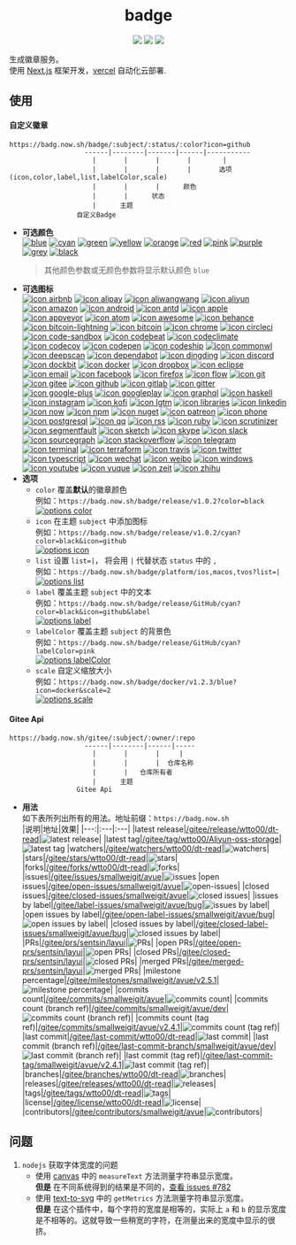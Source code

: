 <h1 align="center">badge</h1>
<p align="center">
  <a href="https://github.com/wtto00/badge" target="_blank"><img src="https://badg.now.sh/badge/release/GitHub/black?icon=github&label&scale=1.2" /></a> <a href="https://gitee.com/wtto00/badge" target="_black"><img src="https://badg.now.sh/badge/release/Gitee/orange?icon=gitee&label&scale=1.2" /></a> <a href="https://badg.now.sh" target="_blank"><img src="https://badg.now.sh/badge/icon/My Site/cyan?icon=badg&label&scale=1.2" /></a>
</p>

生成徽章服务。  
使用 [Next.js](https://nextjs.org/) 框架开发，[vercel](https://vercel.com/) 自动化云部署.

## 使用

#### 自定义徽章

```
https://badg.now.sh/badge/:subject/:status/:color?icon=github
                   ------|--------|-------|------|-----------
                     |       |       |       |        |
                     |       |       |       |       选项(icon,color,label,list,labelColor,scale)
                     |       |       |      颜色
                     |       |      状态
                     |      主题
                 自定义Badge
```

- **可选颜色**  
  [![blue](https://badg.now.sh/badge/color/blue/blue "color blue")](https://badg.now.sh/badge/color/blue/blue) [![cyan](https://badg.now.sh/badge/color/cyan/cyan "color cyan")](https://badg.now.sh/badge/color/cyan/cyan) [![green](https://badg.now.sh/badge/color/green/green "color green")](https://badg.now.sh/badge/color/green/green) [![yellow](https://badg.now.sh/badge/color/yellow/yellow "color yellow")](https://badg.now.sh/badge/color/yellow/yellow) [![orange](https://badg.now.sh/badge/color/orange/orange "color orange")](https://badg.now.sh/badge/color/orange/orange) [![red](https://badg.now.sh/badge/color/red/red "color red")](https://badg.now.sh/badge/color/red/red) [![pink](https://badg.now.sh/badge/color/pink/pink "color pink")](https://badg.now.sh/badge/color/pink/pink) [![purple](https://badg.now.sh/badge/color/purple/purple "color purple")](https://badg.now.sh/badge/color/purple/purple) [![grey](https://badg.now.sh/badge/color/grey/grey "color grey")](https://badg.now.sh/badge/color/grey/grey) [![black](https://badg.now.sh/badge/color/black/black "color black")](https://badg.now.sh/badge/color/black/black)
  > 其他颜色参数或无颜色参数将显示默认颜色 `blue`
- **可选图标**  
  [![icon airbnb](https://badg.now.sh/badge/icon/airbnb?icon=airbnb&label "icon airbnb")](https://badg.now.sh/badge/icon/airbnb?icon=airbnb&label) [![icon alipay](https://badg.now.sh/badge/icon/alipay?icon=alipay&label "icon alipay")](https://badg.now.sh/badge/icon/alipay?icon=alipay&label) [![icon aliwangwang](https://badg.now.sh/badge/icon/aliwangwang?icon=aliwangwang&label "icon aliwangwang")](https://badg.now.sh/badge/icon/aliwangwang?icon=aliwangwang&label) [![icon aliyun](https://badg.now.sh/badge/icon/aliyun?icon=aliyun&label "icon aliyun")](https://badg.now.sh/badge/icon/aliyun?icon=aliyun&label) [![icon amazon](https://badg.now.sh/badge/icon/amazon?icon=amazon&label "icon amazon")](https://badg.now.sh/badge/icon/amazon?icon=amazon&label) [![icon android](https://badg.now.sh/badge/icon/android?icon=android&label "icon android")](https://badg.now.sh/badge/icon/android?icon=android&label) [![icon antd](https://badg.now.sh/badge/icon/antd?icon=antd&label "icon antd")](https://badg.now.sh/badge/icon/antd?icon=antd&label) [![icon apple](https://badg.now.sh/badge/icon/apple?icon=apple&label "icon apple")](https://badg.now.sh/badge/icon/apple?icon=apple&label) [![icon appveyor](https://badg.now.sh/badge/icon/appveyor?icon=appveyor&label "icon appveyor")](https://badg.now.sh/badge/icon/appveyor?icon=appveyor&label) [![icon atom](https://badg.now.sh/badge/icon/atom?icon=atom&label "icon atom")](https://badg.now.sh/badge/icon/atom?icon=atom&label) [![icon awesome](https://badg.now.sh/badge/icon/awesome?icon=awesome&label "icon awesome")](https://badg.now.sh/badge/icon/awesome?icon=awesome&label) [![icon behance](https://badg.now.sh/badge/icon/behance?icon=behance&label "icon behance")](https://badg.now.sh/badge/icon/behance?icon=behance&label) [![icon bitcoin-lightning](https://badg.now.sh/badge/icon/bitcoin-lightning?icon=bitcoin-lightning&label "icon bitcoin-lightning")](https://badg.now.sh/badge/icon/bitcoin-lightning?icon=bitcoin-lightning&label) [![icon bitcoin](https://badg.now.sh/badge/icon/bitcoin?icon=bitcoin&label "icon bitcoin")](https://badg.now.sh/badge/icon/bitcoin?icon=bitcoin&label) [![icon chrome](https://badg.now.sh/badge/icon/chrome?icon=chrome&label "icon chrome")](https://badg.now.sh/badge/icon/chrome?icon=chrome&label) [![icon circleci](https://badg.now.sh/badge/icon/circleci?icon=circleci&label "icon circleci")](https://badg.now.sh/badge/icon/circleci?icon=circleci&label) [![icon code-sandbox](https://badg.now.sh/badge/icon/code-sandbox?icon=code-sandbox&label "icon code-sandbox")](https://badg.now.sh/badge/icon/code-sandbox?icon=code-sandbox&label) [![icon codebeat](https://badg.now.sh/badge/icon/codebeat?icon=codebeat&label "icon codebeat")](https://badg.now.sh/badge/icon/codebeat?icon=codebeat&label) [![icon codeclimate](https://badg.now.sh/badge/icon/codeclimate?icon=codeclimate&label "icon codeclimate")](https://badg.now.sh/badge/icon/codeclimate?icon=codeclimate&label) [![icon codecov](https://badg.now.sh/badge/icon/codecov?icon=codecov&label "icon codecov")](https://badg.now.sh/badge/icon/codecov?icon=codecov&label) [![icon codepen](https://badg.now.sh/badge/icon/codepen?icon=codepen&label "icon codepen")](https://badg.now.sh/badge/icon/codepen?icon=codepen&label) [![icon codeship](https://badg.now.sh/badge/icon/codeship?icon=codeship&label "icon codeship")](https://badg.now.sh/badge/icon/codeship?icon=codeship&label) [![icon commonwl](https://badg.now.sh/badge/icon/commonwl?icon=commonwl&label "icon commonwl")](https://badg.now.sh/badge/icon/commonwl?icon=commonwl&label) [![icon deepscan](https://badg.now.sh/badge/icon/deepscan?icon=deepscan&label "icon deepscan")](https://badg.now.sh/badge/icon/deepscan?icon=deepscan&label) [![icon dependabot](https://badg.now.sh/badge/icon/dependabot?icon=dependabot&label "icon dependabot")](https://badg.now.sh/badge/icon/dependabot?icon=dependabot&label) [![icon dingding](https://badg.now.sh/badge/icon/dingding?icon=dingding&label "icon dingding")](https://badg.now.sh/badge/icon/dingding?icon=dingding&label) [![icon discord](https://badg.now.sh/badge/icon/discord?icon=discord&label "icon discord")](https://badg.now.sh/badge/icon/discord?icon=discord&label) [![icon dockbit](https://badg.now.sh/badge/icon/dockbit?icon=dockbit&label "icon dockbit")](https://badg.now.sh/badge/icon/dockbit?icon=dockbit&label) [![icon docker](https://badg.now.sh/badge/icon/docker?icon=docker&label "icon docker")](https://badg.now.sh/badge/icon/docker?icon=docker&label) [![icon dropbox](https://badg.now.sh/badge/icon/dropbox?icon=dropbox&label "icon dropbox")](https://badg.now.sh/badge/icon/dropbox?icon=dropbox&label) [![icon eclipse](https://badg.now.sh/badge/icon/eclipse?icon=eclipse&label "icon eclipse")](https://badg.now.sh/badge/icon/eclipse?icon=eclipse&label) [![icon email](https://badg.now.sh/badge/icon/email?icon=email&label "icon email")](https://badg.now.sh/badge/icon/email?icon=email&label) [![icon facebook](https://badg.now.sh/badge/icon/facebook?icon=facebook&label "icon facebook")](https://badg.now.sh/badge/icon/facebook?icon=facebook&label) [![icon firefox](https://badg.now.sh/badge/icon/firefox?icon=firefox&label "icon firefox")](https://badg.now.sh/badge/icon/firefox?icon=firefox&label) [![icon flow](https://badg.now.sh/badge/icon/flow?icon=flow&label "icon flow")](https://badg.now.sh/badge/icon/flow?icon=flow&label) [![icon git](https://badg.now.sh/badge/icon/git?icon=git&label "icon git")](https://badg.now.sh/badge/icon/git?icon=git&label) [![icon gitee](https://badg.now.sh/badge/icon/gitee?icon=gitee&label "icon gitee")](https://badg.now.sh/badge/icon/gitee?icon=gitee&label) [![icon github](https://badg.now.sh/badge/icon/github?icon=github&label "icon github")](https://badg.now.sh/badge/icon/github?icon=github&label) [![icon gitlab](https://badg.now.sh/badge/icon/gitlab?icon=gitlab&label "icon gitlab")](https://badg.now.sh/badge/icon/gitlab?icon=gitlab&label) [![icon gitter](https://badg.now.sh/badge/icon/gitter?icon=gitter&label "icon gitter")](https://badg.now.sh/badge/icon/gitter?icon=gitter&label) [![icon google-plus](https://badg.now.sh/badge/icon/google-plus?icon=google-plus&label "icon google-plus")](https://badg.now.sh/badge/icon/google-plus?icon=google-plus&label) [![icon googleplay](https://badg.now.sh/badge/icon/googleplay?icon=googleplay&label "icon googleplay")](https://badg.now.sh/badge/icon/googleplay?icon=googleplay&label) [![icon graphql](https://badg.now.sh/badge/icon/graphql?icon=graphql&label "icon graphql")](https://badg.now.sh/badge/icon/graphql?icon=graphql&label) [![icon haskell](https://badg.now.sh/badge/icon/haskell?icon=haskell&label "icon haskell")](https://badg.now.sh/badge/icon/haskell?icon=haskell&label) [![icon instagram](https://badg.now.sh/badge/icon/instagram?icon=instagram&label "icon instagram")](https://badg.now.sh/badge/icon/instagram?icon=instagram&label) [![icon kofi](https://badg.now.sh/badge/icon/kofi?icon=kofi&label "icon kofi")](https://badg.now.sh/badge/icon/kofi?icon=kofi&label) [![icon lgtm](https://badg.now.sh/badge/icon/lgtm?icon=lgtm&label "icon lgtm")](https://badg.now.sh/badge/icon/lgtm?icon=lgtm&label) [![icon libraries](https://badg.now.sh/badge/icon/libraries?icon=libraries&label "icon libraries")](https://badg.now.sh/badge/icon/libraries?icon=libraries&label) [![icon linkedin](https://badg.now.sh/badge/icon/linkedin?icon=linkedin&label "icon linkedin")](https://badg.now.sh/badge/icon/linkedin?icon=linkedin&label) [![icon now](https://badg.now.sh/badge/icon/now?icon=now&label "icon now")](https://badg.now.sh/badge/icon/now?icon=now&label) [![icon npm](https://badg.now.sh/badge/icon/npm?icon=npm&label "icon npm")](https://badg.now.sh/badge/icon/npm?icon=npm&label) [![icon nuget](https://badg.now.sh/badge/icon/nuget?icon=nuget&label "icon nuget")](https://badg.now.sh/badge/icon/nuget?icon=nuget&label) [![icon patreon](https://badg.now.sh/badge/icon/patreon?icon=patreon&label "icon patreon")](https://badg.now.sh/badge/icon/patreon?icon=patreon&label) [![icon phone](https://badg.now.sh/badge/icon/phone?icon=phone&label "icon phone")](https://badg.now.sh/badge/icon/phone?icon=phone&label) [![icon postgresql](https://badg.now.sh/badge/icon/postgresql?icon=postgresql&label "icon postgresql")](https://badg.now.sh/badge/icon/postgresql?icon=postgresql&label) [![icon qq](https://badg.now.sh/badge/icon/qq?icon=qq&label "icon qq")](https://badg.now.sh/badge/icon/qq?icon=qq&label) [![icon rss](https://badg.now.sh/badge/icon/rss?icon=rss&label "icon rss")](https://badg.now.sh/badge/icon/rss?icon=rss&label) [![icon ruby](https://badg.now.sh/badge/icon/ruby?icon=ruby&label "icon ruby")](https://badg.now.sh/badge/icon/ruby?icon=ruby&label) [![icon scrutinizer](https://badg.now.sh/badge/icon/scrutinizer?icon=scrutinizer&label "icon scrutinizer")](https://badg.now.sh/badge/icon/scrutinizer?icon=scrutinizer&label) [![icon segmentfault](https://badg.now.sh/badge/icon/segmentfault?icon=segmentfault&label "icon segmentfault")](https://badg.now.sh/badge/icon/segmentfault?icon=segmentfault&label) [![icon sketch](https://badg.now.sh/badge/icon/sketch?icon=sketch&label "icon sketch")](https://badg.now.sh/badge/icon/sketch?icon=sketch&label) [![icon skype](https://badg.now.sh/badge/icon/skype?icon=skype&label "icon skype")](https://badg.now.sh/badge/icon/skype?icon=skype&label) [![icon slack](https://badg.now.sh/badge/icon/slack?icon=slack&label "icon slack")](https://badg.now.sh/badge/icon/slack?icon=slack&label) [![icon sourcegraph](https://badg.now.sh/badge/icon/sourcegraph?icon=sourcegraph&label "icon sourcegraph")](https://badg.now.sh/badge/icon/sourcegraph?icon=sourcegraph&label) [![icon stackoverflow](https://badg.now.sh/badge/icon/stackoverflow?icon=stackoverflow&label "icon stackoverflow")](https://badg.now.sh/badge/icon/stackoverflow?icon=stackoverflow&label) [![icon telegram](https://badg.now.sh/badge/icon/telegram?icon=telegram&label "icon telegram")](https://badg.now.sh/badge/icon/telegram?icon=telegram&label) [![icon terminal](https://badg.now.sh/badge/icon/terminal?icon=terminal&label "icon terminal")](https://badg.now.sh/badge/icon/terminal?icon=terminal&label) [![icon terraform](https://badg.now.sh/badge/icon/terraform?icon=terraform&label "icon terraform")](https://badg.now.sh/badge/icon/terraform?icon=terraform&label) [![icon travis](https://badg.now.sh/badge/icon/travis?icon=travis&label "icon travis")](https://badg.now.sh/badge/icon/travis?icon=travis&label) [![icon twitter](https://badg.now.sh/badge/icon/twitter?icon=twitter&label "icon twitter")](https://badg.now.sh/badge/icon/twitter?icon=twitter&label) [![icon typescript](https://badg.now.sh/badge/icon/typescript?icon=typescript&label "icon typescript")](https://badg.now.sh/badge/icon/typescript?icon=typescript&label) [![icon wechat](https://badg.now.sh/badge/icon/wechat?icon=wechat&label "icon wechat")](https://badg.now.sh/badge/icon/wechat?icon=wechat&label) [![icon weibo](https://badg.now.sh/badge/icon/weibo?icon=weibo&label "icon weibo")](https://badg.now.sh/badge/icon/weibo?icon=weibo&label) [![icon windows](https://badg.now.sh/badge/icon/windows?icon=windows&label "icon windows")](https://badg.now.sh/badge/icon/windows?icon=windows&label) [![icon youtube](https://badg.now.sh/badge/icon/youtube?icon=youtube&label "icon youtube")](https://badg.now.sh/badge/icon/youtube?icon=youtube&label) [![icon yuque](https://badg.now.sh/badge/icon/yuque?icon=yuque&label "icon yuque")](https://badg.now.sh/badge/icon/yuque?icon=yuque&label) [![icon zeit](https://badg.now.sh/badge/icon/zeit?icon=zeit&label "icon zeit")](https://badg.now.sh/badge/icon/zeit?icon=zeit&label) [![icon zhihu](https://badg.now.sh/badge/icon/zhihu?icon=zhihu&label "icon zhihu")](https://badg.now.sh/badge/icon/zhihu?icon=zhihu&label)
- **选项**
  - `color` 覆盖**默认**的徽章颜色  
    例如：`https://badg.now.sh/badge/release/v1.0.2?color=black`  
    [![options color](https://badg.now.sh/badge/release/v1.0.2?color=black "options color")](https://badg.now.sh/badge/release/v1.0.2?color=black)
  - `icon` 在主题 `subject` 中添加图标  
    例如：`https://badg.now.sh/badge/release/v1.0.2/cyan?color=black&icon=github`  
    [![options icon](https://badg.now.sh/badge/release/v1.0.2/cyan?color=black&icon=github "options icon")](https://badg.now.sh/badge/release/v1.0.2/cyan?color=black&icon=github)
  - `list` 设置 `list=|`， 将会用 `|` 代替状态 `status` 中的 `,`  
    例如：`https://badg.now.sh/badge/platform/ios,macos,tvos?list=|`  
    [![options list](https://badg.now.sh/badge/platform/ios,macos,tvos?list=| "options label")](https://badg.now.sh/badge/platform/ios,macos,tvos?list=|)
  - `label` 覆盖主题 `subject` 中的文本  
    例如：`https://badg.now.sh/badge/release/GitHub/cyan?color=black&icon=github&label`  
    [![options label](https://badg.now.sh/badge/release/GitHub/cyan?color=black&icon=github&label "options label")](https://badg.now.sh/badge/icon/GitHub/black?icon=github&label)
  - `labelColor` 覆盖主题 `subject` 的背景色  
    例如：`https://badg.now.sh/badge/release/GitHub/cyan?labelColor=pink`  
    [![options labelColor](https://badg.now.sh/badge/release/GitHub/cyan?labelColor=pink "options labelColor")](https://badg.now.sh/badge/release/GitHub/cyan?labelColor=pink)
  - `scale` 自定义缩放大小  
    例如：`https://badg.now.sh/badge/docker/v1.2.3/blue?icon=docker&scale=2`  
    [![options scale](https://badg.now.sh/badge/docker/v1.2.3/blue?icon=docker&scale=2 "options scale")](https://badg.now.sh/badge/docker/v1.2.3/blue?icon=docker&scale=2)

#### Gitee Api

```
https://badg.now.sh/gitee/:subject/:owner/:repo
                   ------|--------|------|-----
                     |       |       |     |
                     |       |       |  仓库名称
                     |       |   仓库所有者
                     |      主题
                 Gitee Api
```

- **用法**  
  如下表所列出所有的用法。地址前缀：`https://badg.now.sh`  
  |说明|地址|效果|
  |---:|:---|:---|
  |latest release|[/gitee/release/wtto00/dt-read](https://badg.now.sh/gitee/release/wtto00/dt-read)|![latest release](https://badg.now.sh/gitee/release/wtto00/dt-read "latest release")|
  |latest tag|[/gitee/tag/wtto00/Aliyun-oss-storage](https://badg.now.sh/gitee/tag/wtto00/Aliyun-oss-storage)|![latest tag](https://badg.now.sh/gitee/tag/wtto00/Aliyun-oss-storage "latest tag")
  |watchers|[/gitee/watchers/wtto00/dt-read](https://badg.now.sh/gitee/watchers/wtto00/dt-read)|![watchers](https://badg.now.sh/gitee/watchers/wtto00/dt-read "watchers")|
  |stars|[/gitee/stars/wtto00/dt-read](https://badg.now.sh/gitee/stars/wtto00/dt-read)|![stars](https://badg.now.sh/gitee/stars/wtto00/dt-read "stars")|
  |forks|[/gitee/forks/wtto00/dt-read](https://badg.now.sh/gitee/forks/wtto00/dt-read)|![forks](https://badg.now.sh/gitee/forks/wtto00/dt-read "forks")|
  |issues|[/gitee/issues/smallweigit/avue](https://badg.now.sh/gitee/issues/smallweigit/avue)|![issues](https://badg.now.sh/gitee/issues/smallweigit/avue "issues")
  |open issues|[/gitee/open-issues/smallweigit/avue](https://badg.now.sh/gitee/open-issues/smallweigit/avue)|![open-issues](https://badg.now.sh/gitee/open-issues/smallweigit/avue "open-issues")|
  |closed issues|[/gitee/closed-issues/smallweigit/avue](https://badg.now.sh/gitee/closed-issues/smallweigit/avue)|![closed issues](https://badg.now.sh/gitee/closed-issues/smallweigit/avue "closed issues")|
  |issues by label|[/gitee/label-issues/smallweigit/avue/bug](https://badg.now.sh/gitee/label-issues/smallweigit/avue/bug)|![issues by label](https://badg.now.sh/gitee/label-issues/smallweigit/avue/bug "issues by label")|
  |open issues by label|[/gitee/open-label-issues/smallweigit/avue/bug](https://badg.now.sh/gitee/open-label-issues/smallweigit/avue/bug)|![open issues by label](https://badg.now.sh/gitee/open-label-issues/smallweigit/avue/bug "open issues by label")|
  |closed issues by label|[/gitee/closed-label-issues/smallweigit/avue/bug](https://badg.now.sh/gitee/closed-label-issues/smallweigit/avue/bug)|![closed issues by label](https://badg.now.sh/gitee/closed-label-issues/smallweigit/avue/bug "closed issues by label")|
  |PRs|[/gitee/prs/sentsin/layui](https://badg.now.sh/gitee/prs/sentsin/layui)|![PRs](https://badg.now.sh/gitee/prs/sentsin/layui "PRs")|
  |open PRs|[/gitee/open-prs/sentsin/layui](https://badg.now.sh/gitee/open-prs/sentsin/layui)|![open PRs](https://badg.now.sh/gitee/open-prs/sentsin/layui "open PRs")|
  |closed PRs|[/gitee/closed-prs/sentsin/layui](https://badg.now.sh/gitee/closed-prs/sentsin/layui)|![closed PRs](https://badg.now.sh/gitee/closed-prs/sentsin/layui "closed PRs")|
  |merged PRs|[/gitee/merged-prs/sentsin/layui](https://badg.now.sh/gitee/merged-prs/sentsin/layui)|![merged PRs](https://badg.now.sh/gitee/merged-prs/sentsin/layui "merged PRs")|
  |milestone percentage|[/gitee/milestones/smallweigit/avue/v2.5.1](https://badg.now.sh/gitee/milestones/smallweigit/avue/v2.5.1)|![milestone percentage](https://badg.now.sh/gitee/milestones/smallweigit/avue/v2.5.1 "milestone percentage")|
  |commits count|[/gitee/commits/smallweigit/avue](https://badg.now.sh/gitee/commits/smallweigit/avue)|![commits count](https://badg.now.sh/gitee/commits/smallweigit/avue "commits count")|
  |commits count (branch ref)|[/gitee/commits/smallweigit/avue/dev](https://badg.now.sh/gitee/commits/smallweigit/avue/dev)|![commits count (branch ref)](https://badg.now.sh/gitee/commits/smallweigit/avue/dev "commits count (branch ref)")|
  |commits count (tag ref)|[/gitee/commits/smallweigit/avue/v2.4.1](https://badg.now.sh/gitee/commits/smallweigit/avue/v2.4.1)|![commits count (tag ref)](https://badg.now.sh/gitee/commits/smallweigit/avue/v2.4.1 "commits count (tag ref)")|
  |last commit|[/gitee/last-commit/wtto00/dt-read](https://badg.now.sh/gitee/last-commit/wtto00/dt-read)|![last commit](https://badg.now.sh/gitee/last-commit/wtto00/dt-read "last commit")|
  |last commit (branch ref)|[/gitee/last-commit-branch/smallweigit/avue/dev](https://badg.now.sh/gitee/last-commit-branch/smallweigit/avue/dev)|![last commit (branch ref)](https://badg.now.sh/gitee/last-commit-branch/smallweigit/avue/dev "last commit (branch ref)")|
  |last commit (tag ref)|[/gitee/last-commit-tag/smallweigit/avue/v2.4.1](https://badg.now.sh/gitee/last-commit-tag/smallweigit/avue/v2.4.1)|![last commit (tag ref)](https://badg.now.sh/gitee/last-commit-tag/smallweigit/avue/v2.4.1 "last commit (tag ref)")|
  |branches|[/gitee/branches/wtto00/dt-read](https://badg.now.sh/gitee/branches/wtto00/dt-read)|![branches](https://badg.now.sh/gitee/branches/wtto00/dt-read "branches")|
  |releases|[/gitee/releases/wtto00/dt-read](https://badg.now.sh/gitee/releases/wtto00/dt-read)|![releases](https://badg.now.sh/gitee/releases/wtto00/dt-read "releases")|
  |tags|[/gitee/tags/wtto00/dt-read](https://badg.now.sh/gitee/tags/wtto00/dt-read)|![tags](https://badg.now.sh/gitee/tags/wtto00/dt-read "tags")|
  |license|[/gitee/license/wtto00/dt-read](https://badg.now.sh/gitee/license/wtto00/dt-read)|![license](https://badg.now.sh/gitee/license/wtto00/dt-read "license")|
  |contributors|[/gitee/contributors/smallweigit/avue](https://badg.now.sh/gitee/contributors/smallweigit/avue)|![contributors](https://badg.now.sh/gitee/contributors/smallweigit/avue "contributors")|

## 问题

1. `nodejs` 获取字体宽度的问题
   - 使用 [canvas](https://www.npmjs.com/package/canvas#quick-example) 中的 `measureText` 方法测量字符串显示宽度。  
     **但是** 在不同系统得到的结果是不同的，[查看 issues #782](https://github.com/Automattic/node-canvas/issues/782)
   - 使用 [text-to-svg](https://www.npmjs.com/package/text-to-svg#texttosvggetmetricstext-option--) 中的 `getMetrics` 方法测量字符串显示宽度。  
     **但是** 在这个插件中，每个字符的宽度是相等的，实际上 `a` 和 `b` 的显示宽度是不相等的。这就导致一些稍宽的字符，在测量出来的宽度中显示的很挤。
